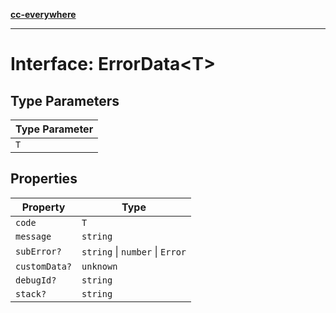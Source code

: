 [**cc-everywhere**](../../../../../index.md)

***

# Interface: ErrorData<T\>

## Type Parameters

| Type Parameter |
| ------ |
| `T` |

## Properties

| Property | Type |
| ------ | ------ |
| `code` | `T` |
| `message` | `string` |
| `subError?` | `string` \| `number` \| `Error` |
| `customData?` | `unknown` |
| `debugId?` | `string` |
| `stack?` | `string` |
